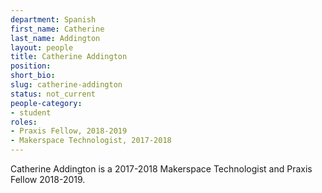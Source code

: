 ```yaml
---
department: Spanish
first_name: Catherine
last_name: Addington
layout: people
title: Catherine Addington
position:
short_bio:
slug: catherine-addington
status: not_current
people-category:
- student
roles:
- Praxis Fellow, 2018-2019
- Makerspace Technologist, 2017-2018
---
```

Catherine Addington is a 2017-2018 Makerspace Technologist and Praxis Fellow 2018-2019.
